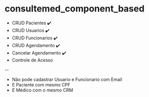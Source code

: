 # consultemed_component_based

* CRUD Pacientes :heavy_check_mark:
* CRUD Usuarios :heavy_check_mark:
* CRUD Funcionarios :heavy_check_mark:
* CRUD Agendamento :heavy_check_mark:
* Cancelar Agendamento :heavy_check_mark:
* Controle de Acesso

--

* Não pode cadastrar Usuario e Funcionario com Email 
* E Paciente com mesmo CPF
* E Médico com o mesmo CRM
